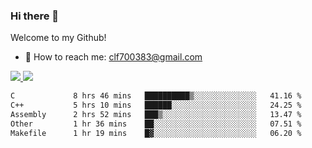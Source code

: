 ### Hi there 👋

<!--
**clingfei/clingfei** is a ✨ _special_ ✨ repository because its `README.md` (this file) appears on your GitHub profile.

Here are some ideas to get you started:

- 🔭 I’m currently working on ...
- 🌱 I’m currently learning ...
- 👯 I’m looking to collaborate on ...
- 🤔 I’m looking for help with ...
- 💬 Ask me about ...
- 📫 How to reach me: ...
- 😄 Pronouns: ...
- ⚡ Fun fact: ...
-->
Welcome to my Github!
- 📧 How to reach me: clf700383@gmail.com

<a href="https://github.com/anuraghazra/github-readme-stats">
  <img src="https://github-readme-stats.vercel.app/api?username=clingfei&count_private=true&show_icons=true&include_all_commits=true&line_height=21&hide_border=true&repo=github-readme-stats" />
</a>
<a href="https://github.com/anuraghazra/convoychat">
  <img src="https://github-readme-stats.vercel.app/api/top-langs/?username=clingfei&hide=Tcl,Perl,Makefile,CSS,HTML,Yacc,Lex,Verilog&langs_count=6&layout=compact&hide_border=true&repo=convoychat" />
</a>

<!--START_SECTION:waka-->

```txt
C             8 hrs 46 mins   ██████████▒░░░░░░░░░░░░░░   41.16 %
C++           5 hrs 10 mins   ██████░░░░░░░░░░░░░░░░░░░   24.25 %
Assembly      2 hrs 52 mins   ███▒░░░░░░░░░░░░░░░░░░░░░   13.47 %
Other         1 hr 36 mins    ██░░░░░░░░░░░░░░░░░░░░░░░   07.51 %
Makefile      1 hr 19 mins    █▓░░░░░░░░░░░░░░░░░░░░░░░   06.20 %
```

<!--END_SECTION:waka-->
